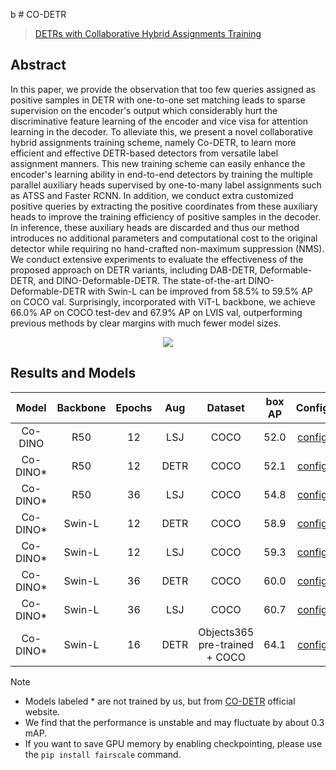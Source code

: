 b   # CO-DETR

> [DETRs with Collaborative Hybrid Assignments Training](https://arxiv.org/abs/2211.12860)

<!-- [ALGORITHM] -->

## Abstract

In this paper, we provide the observation that too few queries assigned as positive samples in DETR with one-to-one set matching leads to sparse supervision on the encoder's output which considerably hurt the discriminative feature learning of the encoder and vice visa for attention learning in the decoder. To alleviate this, we present a novel collaborative hybrid assignments training scheme, namely Co-DETR, to learn more efficient and effective DETR-based detectors from versatile label assignment manners. This new training scheme can easily enhance the encoder's learning ability in end-to-end detectors by training the multiple parallel auxiliary heads supervised by one-to-many label assignments such as ATSS and Faster RCNN. In addition, we conduct extra customized positive queries by extracting the positive coordinates from these auxiliary heads to improve the training efficiency of positive samples in the decoder. In inference, these auxiliary heads are discarded and thus our method introduces no additional parameters and computational cost to the original detector while requiring no hand-crafted non-maximum suppression (NMS). We conduct extensive experiments to evaluate the effectiveness of the proposed approach on DETR variants, including DAB-DETR, Deformable-DETR, and DINO-Deformable-DETR. The state-of-the-art DINO-Deformable-DETR with Swin-L can be improved from 58.5% to 59.5% AP on COCO val. Surprisingly, incorporated with ViT-L backbone, we achieve 66.0% AP on COCO test-dev and 67.9% AP on LVIS val, outperforming previous methods by clear margins with much fewer model sizes.

<div align=center>
<img src="https://github.com/open-mmlab/mmdetection/assets/17425982/dceaf7ee-cd6c-4be0-b7b1-5b01a7f11724"/>
</div>

## Results and Models

|   Model   | Backbone | Epochs | Aug  |            Dataset            | box AP |                                 Config                                 |                                                                                                                                                     Download                                                                                                                                                      |
| :-------: | :------: | :----: | :--: | :---------------------------: | :----: | :--------------------------------------------------------------------: | :---------------------------------------------------------------------------------------------------------------------------------------------------------------------------------------------------------------------------------------------------------------------------------------------------------------: |
|  Co-DINO  |   R50    |   12   | LSJ  |             COCO              |  52.0  |    [config](configs/codino/co_dino_5scale_r50_lsj_8xb2_1x_coco.py)     | [model](https://download.openmmlab.com/mmdetection/v3.0/codetr/co_dino_5scale_r50_lsj_8xb2_1x_coco/co_dino_5scale_r50_lsj_8xb2_1x_coco-69a72d67.pth)\\ [log](https://download.openmmlab.com/mmdetection/v3.0/codetr/co_dino_5scale_r50_lsj_8xb2_1x_coco/co_dino_5scale_r50_lsj_8xb2_1x_coco_20230818_150457.json) |
| Co-DINO\* |   R50    |   12   | DETR |             COCO              |  52.1  |      [config](configs/codino/co_dino_5scale_r50_8xb2_1x_coco.py)       |                                                                                                      [model](https://download.openmmlab.com/mmdetection/v3.0/codetr/co_dino_5scale_r50_1x_coco-7481f903.pth)                                                                                                      |
| Co-DINO\* |   R50    |   36   | LSJ  |             COCO              |  54.8  |    [config](configs/codino/co_dino_5scale_r50_lsj_8xb2_3x_coco.py)     |                                                                                                    [model](https://download.openmmlab.com/mmdetection/v3.0/codetr/co_dino_5scale_lsj_r50_3x_coco-fe5a6829.pth)                                                                                                    |
| Co-DINO\* |  Swin-L  |   12   | DETR |             COCO              |  58.9  |    [config](configs/codino/co_dino_5scale_swin_l_16xb1_1x_coco.py)     |                                                                                                  [model](https://download.openmmlab.com/mmdetection/v3.0/codetr/co_dino_5scale_swin_large_1x_coco-27c13da4.pth)                                                                                                   |
| Co-DINO\* |  Swin-L  |   12   | LSJ  |             COCO              |  59.3  |  [config](configs/codino/co_dino_5scale_swin_l_lsj_16xb1_1x_coco.py)   |                                                                                                [model](https://download.openmmlab.com/mmdetection/v3.0/codetr/co_dino_5scale_lsj_swin_large_1x_coco-3af73af2.pth)                                                                                                 |
| Co-DINO\* |  Swin-L  |   36   | DETR |             COCO              |  60.0  |    [config](configs/codino/co_dino_5scale_swin_l_16xb1_3x_coco.py)     |                                                                                                  [model](https://download.openmmlab.com/mmdetection/v3.0/codetr/co_dino_5scale_swin_large_3x_coco-d7a6d8af.pth)                                                                                                   |
| Co-DINO\* |  Swin-L  |   36   | LSJ  |             COCO              |  60.7  |  [config](configs/codino/co_dino_5scale_swin_l_lsj_16xb1_3x_coco.py)   |                                                                                                [model](https://download.openmmlab.com/mmdetection/v3.0/codetr/co_dino_5scale_lsj_swin_large_1x_coco-3af73af2.pth)                                                                                                 |
| Co-DINO\* |  Swin-L  |   16   | DETR | Objects365 pre-trained + COCO |  64.1  | [config](configs/codino/co_dino_5scale_swin_l_16xb1_16e_o365tococo.py) |                                                                                               [model](https://download.openmmlab.com/mmdetection/v3.0/codetr/co_dino_5scale_swin_large_16e_o365tococo-614254c9.pth)                                                                                               |

Note

- Models labeled * are not trained by us, but from [CO-DETR](https://github.com/Sense-X/Co-DETR) official website.
- We find that the performance is unstable and may fluctuate by about 0.3 mAP.
- If you want to save GPU memory by enabling checkpointing, please use the `pip install fairscale` command.
